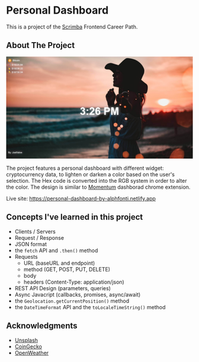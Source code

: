 # Personal Dashboard

This is a project of the [Scrimba](https://scrimba.com) Frontend Career Path.

## About The Project

![Personal Dashboard screenshot](./screenshot.jpg)

The project features a personal dashboard with different widget: cryptocurrency data,  to  lighten or darken a color based on the user's selection. The Hex code is converted into the RGB system in order to alter the color. The design is similar to [Momentum](https://momentumdash.com/) dashborad chrome extension.

Live site: https://personal-dashboard-by-alphfonti.netlify.app


## Concepts I've learned in this project

- Clients / Servers
- Request / Response
- JSON format
- the `fetch` API and `.then()` method
- Requests
    - URL (baseURL and endpoint)
    - method (GET, POST, PUT, DELETE)
    - body 
    - headers (Content-Type: application/json)
- REST API Design (parameters, queries)
- Async Javacript (callbacks, promises, async/await)
- the `Geolocation.getCurrentPosition()` method
- the `DateTimeFormat` API and the `toLocaleTimeString()` method

## Acknowledgments

- [Unsplash](https://unsplash.com/documentation)
- [CoinGecko](https://www.coingecko.com/en/api)
- [OpenWeather](https://openweathermap.org/api)
